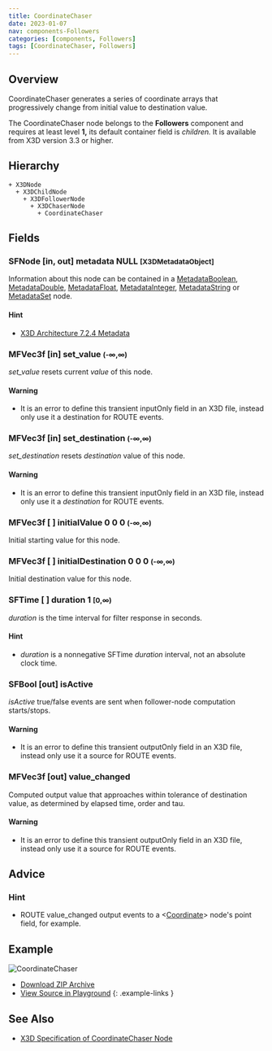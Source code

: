 ```yaml
---
title: CoordinateChaser
date: 2023-01-07
nav: components-Followers
categories: [components, Followers]
tags: [CoordinateChaser, Followers]
---
```

<style>
.post h3 {
  word-spacing: 0.2em;
}
</style>

## Overview

CoordinateChaser generates a series of coordinate arrays that progressively change from initial value to destination value.

The CoordinateChaser node belongs to the **Followers** component and requires at least level **1,** its default container field is *children.* It is available from X3D version 3.3 or higher.

## Hierarchy

```
+ X3DNode
  + X3DChildNode
    + X3DFollowerNode
      + X3DChaserNode
        + CoordinateChaser
```

## Fields

### SFNode [in, out] **metadata** NULL <small>[X3DMetadataObject]</small>

Information about this node can be contained in a [MetadataBoolean](/x_ite/components/core/metadataboolean/), [MetadataDouble](/x_ite/components/core/metadatadouble/), [MetadataFloat](/x_ite/components/core/metadatafloat/), [MetadataInteger](/x_ite/components/core/metadatainteger/), [MetadataString](/x_ite/components/core/metadatastring/) or [MetadataSet](/x_ite/components/core/metadataset/) node.

#### Hint

- [X3D Architecture 7.2.4 Metadata](https://www.web3d.org/specifications/X3Dv4/ISO-IEC19775-1v4-IS/Part01/components/core.html#Metadata)

### MFVec3f [in] **set_value** <small>(-∞,∞)</small>

*set_value* resets current *value* of this node.

#### Warning

- It is an error to define this transient inputOnly field in an X3D file, instead only use it a destination for ROUTE events.

### MFVec3f [in] **set_destination** <small>(-∞,∞)</small>

*set_destination* resets *destination* value of this node.

#### Warning

- It is an error to define this transient inputOnly field in an X3D file, instead only use it a *destination* for ROUTE events.

### MFVec3f [ ] **initialValue** 0 0 0 <small>(-∞,∞)</small>

Initial starting value for this node.

### MFVec3f [ ] **initialDestination** 0 0 0 <small>(-∞,∞)</small>

Initial destination value for this node.

### SFTime [ ] **duration** 1 <small>[0,∞)</small>

*duration* is the time interval for filter response in seconds.

#### Hint

- *duration* is a nonnegative SFTime *duration* interval, not an absolute clock time.

### SFBool [out] **isActive**

*isActive* true/false events are sent when follower-node computation starts/stops.

#### Warning

- It is an error to define this transient outputOnly field in an X3D file, instead only use it a source for ROUTE events.

### MFVec3f [out] **value_changed**

Computed output value that approaches within tolerance of destination value, as determined by elapsed time, order and tau.

#### Warning

- It is an error to define this transient outputOnly field in an X3D file, instead only use it a source for ROUTE events.

## Advice

### Hint

- ROUTE value_changed output events to a \<[Coordinate](/x_ite/components/rendering/coordinate/)\> node's point field, for example.

## Example

<x3d-canvas class="xr-button-br" src="https://create3000.github.io/media/examples/Followers/CoordinateChaser/CoordinateChaser.x3d" contentScale="auto" update="auto">
  <img src="https://create3000.github.io/media/examples/Followers/CoordinateChaser/screenshot.avif" alt="CoordinateChaser"/>
</x3d-canvas>

- [Download ZIP Archive](https://create3000.github.io/media/examples/Followers/CoordinateChaser/CoordinateChaser.zip)
- [View Source in Playground](/x_ite/playground/?url=https://create3000.github.io/media/examples/Followers/CoordinateChaser/CoordinateChaser.x3d)
{: .example-links }

## See Also

- [X3D Specification of CoordinateChaser Node](https://www.web3d.org/documents/specifications/19775-1/V4.0/Part01/components/followers.html#CoordinateChaser)
